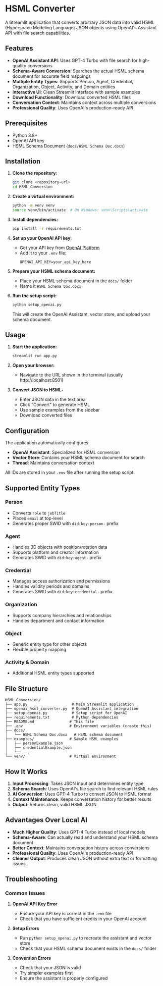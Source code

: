 # HSML Converter

A Streamlit application that converts arbitrary JSON data into valid HSML (Hyperspace Modeling Language) JSON objects using OpenAI's Assistant API with file search capabilities.

## Features

- **OpenAI Assistant API**: Uses GPT-4 Turbo with file search for high-quality conversions
- **Schema-Aware Conversion**: Searches the actual HSML schema document for accurate field mappings
- **Multiple Entity Types**: Supports Person, Agent, Credential, Organization, Object, Activity, and Domain entities
- **Interactive UI**: Clean Streamlit interface with sample examples
- **Download Functionality**: Download converted HSML files
- **Conversation Context**: Maintains context across multiple conversions
- **Professional Quality**: Uses OpenAI's production-ready API

## Prerequisites

- Python 3.8+
- OpenAI API key
- HSML Schema Document (`docs/HSML Schema Doc.docx`)

## Installation

1. **Clone the repository:**
   ```bash
   git clone <repository-url>
   cd HSML_Conversion
   ```

2. **Create a virtual environment:**
   ```bash
   python -m venv venv
   source venv/bin/activate  # On Windows: venv\Scripts\activate
   ```

3. **Install dependencies:**
   ```bash
   pip install -r requirements.txt
   ```

4. **Set up your OpenAI API key:**
   - Get your API key from [OpenAI Platform](https://platform.openai.com/api-keys)
   - Add it to your `.env` file:
     ```
     OPENAI_API_KEY=your_api_key_here
     ```

5. **Prepare your HSML schema document:**
   - Place your HSML schema document in the `docs/` folder
   - Name it `HSML Schema Doc.docx`

6. **Run the setup script:**
   ```bash
   python setup_openai.py
   ```
   This will create the OpenAI Assistant, vector store, and upload your schema document.

## Usage

1. **Start the application:**
   ```bash
   streamlit run app.py
   ```

2. **Open your browser:**
   - Navigate to the URL shown in the terminal (usually http://localhost:8501)

3. **Convert JSON to HSML:**
   - Enter JSON data in the text area
   - Click "Convert" to generate HSML
   - Use sample examples from the sidebar
   - Download converted files

## Configuration

The application automatically configures:
- **OpenAI Assistant**: Specialized for HSML conversion
- **Vector Store**: Contains your HSML schema document for search
- **Thread**: Maintains conversation context

All IDs are stored in your `.env` file after running the setup script.

## Supported Entity Types

### Person
- Converts `role` to `jobTitle`
- Places `email` at top-level
- Generates proper SWID with `did:key:person-` prefix

### Agent
- Handles 3D objects with position/rotation data
- Supports platform and creator information
- Generates SWID with `did:key:agent-` prefix

### Credential
- Manages access authorization and permissions
- Handles validity periods and domains
- Generates SWID with `did:key:credential-` prefix

### Organization
- Supports company hierarchies and relationships
- Handles department and contact information

### Object
- Generic entity type for other objects
- Flexible property mapping

### Activity & Domain
- Additional HSML entity types supported

## File Structure

```
HSML_Conversion/
├── app.py                    # Main Streamlit application
├── openai_hsml_converter.py  # OpenAI Assistant integration
├── setup_openai.py           # Setup script for OpenAI
├── requirements.txt          # Python dependencies
├── README.md                # This file
├── .env                     # Environment variables (create this)
├── docs/
│   └── HSML Schema Doc.docx   # HSML schema document
├── examples/                # Sample HSML examples
│   ├── personExample.json
│   ├── credentialExample.json
│   └── ...
└── venv/                    # Virtual environment
```

## How It Works

1. **Input Processing**: Takes JSON input and determines entity type
2. **Schema Search**: Uses OpenAI's file search to find relevant HSML rules
3. **AI Conversion**: Uses GPT-4 Turbo to convert JSON to HSML format
4. **Context Maintenance**: Keeps conversation history for better results
5. **Output**: Returns clean, valid HSML JSON

## Advantages Over Local AI

- **Much Higher Quality**: Uses GPT-4 Turbo instead of local models
- **Schema-Aware**: Can actually read and understand your HSML schema document
- **Better Context**: Maintains conversation history across conversions
- **Professional Quality**: Uses OpenAI's production-ready API
- **Cleaner Output**: Produces clean JSON without extra text or formatting issues

## Troubleshooting

### Common Issues

1. **OpenAI API Key Error**
   - Ensure your API key is correct in the `.env` file
   - Check that you have sufficient credits in your OpenAI account

2. **Setup Errors**
   - Run `python setup_openai.py` to recreate the assistant and vector store
   - Check that your HSML schema document exists in the `docs/` folder

3. **Conversion Errors**
   - Check that your JSON is valid
   - Try simpler examples first
   - Ensure the assistant is properly configured
